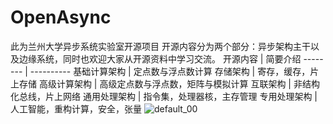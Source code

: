 # OpenAsync
此为兰州大学异步系统实验室开源项目
开源内容分为两个部分：异步架构主干以及边缘系统，同时也欢迎大家从开源资料中学习交流。
开源内容     | 简要介绍
-------- | ----------
基础计算架构  | 定点数与浮点数计算
存储架构  | 寄存，缓存，片上存储
高级计算架构  | 高级定点数与浮点数，矩阵与模拟计算
互联架构  | 非结构化总线，片上网络
通用处理架构 | 指令集，处理器核，主存管理
专用处理架构 | 人工智能，重构计算，安全，张量
![default_00](https://github.com/user-attachments/assets/d53d5ab1-6fe2-4e7d-8409-e571a2ddfc22)
